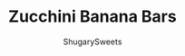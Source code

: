 ---
layout: ../../layouts/MarkdownPostLayout.astro
title: Zucchini Banana Bars
author: ShugarySweets
pubDate: 2019-01-15
description: "Grab some fresh zucchini from your garden, the farm stand or your grocery store. These Zucchini Banana Bars with a creamy cinnamon glaze are begging to be made!"
image_url: https://www.shugarysweets.com/wp-content/uploads/2014/08/zucchini-banana-bars-facebook.jpg
tags: ["Brownies and Bars","American"]
calories: 222
protein: 3
carbohydrates: 40
fats: 6
fiber: 1
ingredients: ["1/2 cup unsalted butter, softened","1 cup granulated sugar","1 large egg","1 teaspoon vanilla extract","2 large bananas","2 cups shredded zucchini","2 cups all-purpose flour","1 teaspoon baking powder","1 teaspoon baking soda","1/2 teaspoon kosher salt","1 teaspoon cinnamon","1/4 teaspoon nutmeg","1 1/2 cups powdered sugar","1/2 teaspoon cinnamon","2 Tablespoons milk"]
serves: 16
time: "40 minutes"
prepTime: "15 minutes"
instructions: ["In a large mixing bowl, beat butter with sugar, egg and vanilla. Add in bananas, and mix until mashed (I use the beater blade on my electric mixer). Add flour, baking powder, soda, salt, cinnamon, and nutmeg. Beat until combined (about 1-2 minutes). Fold in zucchini.","Pour batter into a 13x9 baking pan that has been sprayed with non-stick baking spray.","Bake in a 350 degree oven for 25-30 minutes (until edges brown and pull from sides).","Cool completely before adding glaze.","For the glaze, whisk together the sugar, cinnamon and milk until smooth. Pour over cooled cake. Store loosely covered for up to 3 days at room temperature."]
nutrition: ["222 calories","40 grams carbohydrates","27 milligrams cholesterol","6 grams fat","1 grams fiber","3 grams protein","4 grams saturated fat","156 milligrams sodium","25 grams sugar","0 grams trans fat","2 grams unsaturated fat"]
---